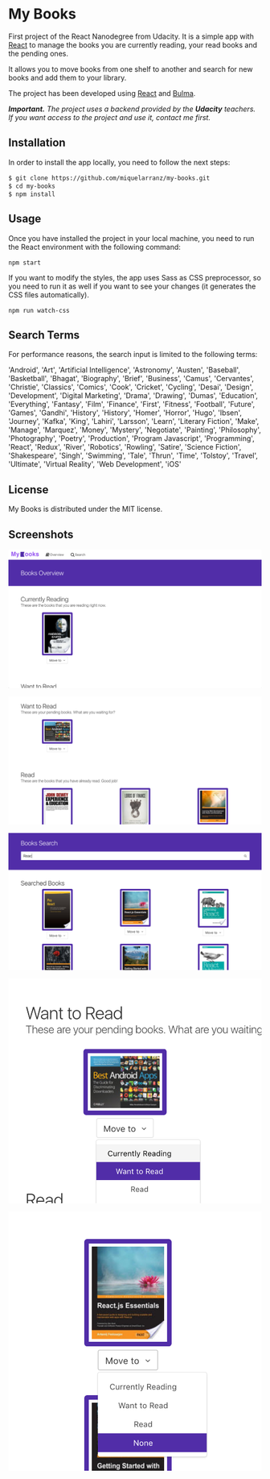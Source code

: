 # My Books

First project of the React Nanodegree from Udacity. It is a simple app with [React]('https://facebook.github.io/react/') to manage the books you are currently reading, your read books and the pending ones. 

It allows you to move books from one shelf to another and search for new books and add them to your library.

The project has been developed using [React]('https://facebook.github.io/react/') and [Bulma](http://bulma.io/). 

***Important.** The project uses a backend provided by the **Udacity** teachers. If you want access to the project and use it, contact me first.*

## Installation

In order to install the app locally, you need to follow the next steps:

```
$ git clone https://github.com/miquelarranz/my-books.git
$ cd my-books
$ npm install
```

## Usage

Once you have installed the project in your local machine, you need to run the React environment with the following command: 

```
npm start 
```

If you want to modify the styles, the app uses Sass as CSS preprocessor, so you need to run it as well if you want to see your changes (it generates the CSS files automatically).

```
npm run watch-css 
```

## Search Terms

For performance reasons, the search input is limited to the following terms:

'Android', 'Art', 'Artificial Intelligence', 'Astronomy', 'Austen', 'Baseball', 'Basketball', 'Bhagat', 'Biography', 'Brief', 'Business', 'Camus', 'Cervantes', 'Christie', 'Classics', 'Comics', 'Cook', 'Cricket', 'Cycling', 'Desai', 'Design', 'Development', 'Digital Marketing', 'Drama', 'Drawing', 'Dumas', 'Education', 'Everything', 'Fantasy', 'Film', 'Finance', 'First', 'Fitness', 'Football', 'Future', 'Games', 'Gandhi', 'History', 'History', 'Homer', 'Horror', 'Hugo', 'Ibsen', 'Journey', 'Kafka', 'King', 'Lahiri', 'Larsson', 'Learn', 'Literary Fiction', 'Make', 'Manage', 'Marquez', 'Money', 'Mystery', 'Negotiate', 'Painting', 'Philosophy', 'Photography', 'Poetry', 'Production', 'Program Javascript', 'Programming', 'React', 'Redux', 'River', 'Robotics', 'Rowling', 'Satire', 'Science Fiction', 'Shakespeare', 'Singh', 'Swimming', 'Tale', 'Thrun', 'Time', 'Tolstoy', 'Travel', 'Ultimate', 'Virtual Reality', 'Web Development', 'iOS'

## License 

My Books is distributed under the MIT license.


## Screenshots


![Books Overview and header](src/images/documentation/Book%20Overview%20Top.png) 

![Books Overview](src/images/documentation/Book%20Overview%20Bottom.png) 

![Books Search](src/images/documentation/Book%20Search.png) 

![Move To detail inside the Books Overview](src/images/documentation/Move%20To%20Detail%20Overview.png) 

![Move To detail inside the Books Search](src/images/documentation/Move%20To%20Detail%20Search.png)
